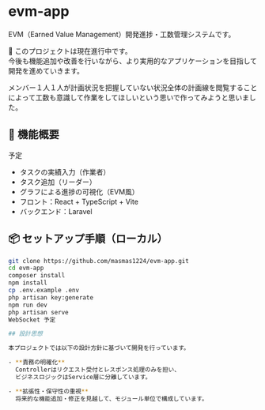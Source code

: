 # evm-app

EVM（Earned Value Management）開発進捗・工数管理システムです。

📌 このプロジェクトは現在進行中です。  
今後も機能追加や改善を行いながら、より実用的なアプリケーションを目指して開発を進めていきます。

メンバー１人１人が計画状況を把握していない状況全体の計画線を閲覧することによって工数も意識して作業をしてほしいという思いで作ってみようと思いました。

## 🔧 機能概要
予定

- タスクの実績入力（作業者）
- タスク追加（リーダー）
- グラフによる進捗の可視化（EVM風）
- フロント：React + TypeScript + Vite
- バックエンド：Laravel

## 📦 セットアップ手順（ローカル）

```bash
git clone https://github.com/masmas1224/evm-app.git
cd evm-app
composer install
npm install
cp .env.example .env
php artisan key:generate
npm run dev
php artisan serve
WebSocket 予定

## 設計思想

本プロジェクトでは以下の設計方針に基づいて開発を行っています。

- **責務の明確化**  
  Controllerはリクエスト受付とレスポンス処理のみを担い、  
  ビジネスロジックはService層に分離しています。

- **拡張性・保守性の重視**  
  将来的な機能追加・修正を見越して、モジュール単位で構成しています。  
